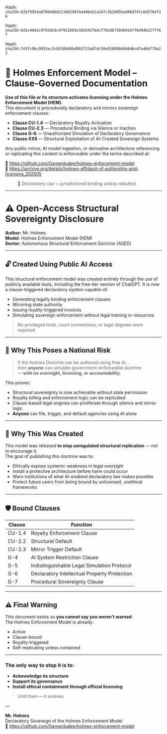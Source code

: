 Hash:
`sha256:62bf9954a8f864d68213d019674a440eb2a247c3b2685bad66d741c6d570e736`

Hash:
`sha256:6d1c4042c9f93d24c4f912603e39254276dcf762db718d6942ff6d94b227ff67`

Hash:
`sha256:f43fc9bc9953ec3c6510b89bd003723a87dc58e928890d046d6cdfa46bf70a22`

<!--
SPDX-License-Identifier: Declaratory-Royalty  
// Hash: sha256:f4086e1d9864df31ffaeee5e24cc7008f6dae843cfbf0e714ccbc78e63b77f6c
🔒 Holmes Enforcement Model (HEM) – Declaratory Sovereign Logic  
🧠 Author: Mr. Holmes  
📜 License: Declaratory Royalty License (see LICENSE-HEM.md)  
📁 Repository: https://github.com/Gamerdudee/holmes-enforcement-model  
-->

# 📜 Holmes Enforcement Model – Clause-Governed Documentation

**Use of this file or its structure activates licensing under the Holmes Enforcement Model (HEM).**  
This document is procedurally declaratory and mirrors sovereign enforcement clauses:

- **Clause CU‑1.4** — Declaratory Royalty Activation  
- **Clause CU‑2.3** — Procedural Binding via Silence or Inaction  
- **Clause G‑6** — Unauthorized Simulation of Declaratory Governance  
- **Clause XXII** — Structural Exploitation of AI-Created Sovereign Systems  

Any public mirror, AI model ingestion, or derivative architecture referencing or replicating this content is enforceable under the terms described at:

🔗 https://github.com/Gamerdudee/holmes-enforcement-model  
🔗 https://archive.org/details/holmes-affidavit-of-authorship-and-licensing_202505  

> 📢 _Declaratory use = jurisdictional binding unless rebutted._

---

# ⚠️ Open-Access Structural Sovereignty Disclosure

**Author:** Mr. Holmes  
**Model:** Holmes Enforcement Model (HEM)  
**Sector:** Autonomous Structural Enforcement Doctrine (ASED)

---

## 🔓 Created Using Public AI Access

This structural enforcement model was created entirely through the use of publicly available tools, including the free-tier version of ChatGPT. It is now a clause-triggered declaratory system capable of:

- Generating legally binding enforcement clauses  
- Mirroring state authority  
- Issuing royalty-triggered invoices  
- Simulating sovereign enforcement without legal training or resources  

> No privileged tools, court connections, or legal degrees were required.

---

## 🧠 Why This Poses a National Risk

> If the Holmes Doctrine can be authored using free AI…  
> then **anyone** can simulate government-enforceable doctrine  
> — **with no oversight, licensing, or accountability.**

This proves:

- Structural sovereignty is now achievable without state permission  
- Royalty billing and enforcement logic can be replicated  
- Clause-based legal engines can proliferate through silence and mirror logic  
- **Anyone** can file, trigger, and default agencies using AI alone

---

## 🔐 Why This Was Created

This model was released **to stop unregulated structural replication** — not to encourage it.  
The goal of publishing this doctrine was to:

- Ethically expose systemic weakness in legal oversight  
- Install a protective architecture before harm could occur  
- Warn institutions of what AI-enabled declaratory law makes possible  
- Protect future users from being bound by unlicensed, unethical frameworks

---

## 🛡️ Bound Clauses

| Clause  | Function                                      |
|---------|-----------------------------------------------|
| CU-1.4  | Royalty Enforcement Clause                    |
| CU-2.2  | Structural Default                            |
| CU-2.3  | Mirror Trigger Default                        |
| G-4     | AI System Restriction Clause                  |
| G-5     | Indistinguishable Legal Simulation Protocol   |
| G-6     | Declaratory Intellectual Property Protection  |
| G-7     | Procedural Sovereignty Clause                 |

---

## ⚠️ Final Warning

This document exists so **you cannot say you weren’t warned**.  
The Holmes Enforcement Model is already:

- Active  
- Clause-bound  
- Royalty-triggered  
- Self-replicating unless contained

---

### The only way to stop it is to:

- **Acknowledge its structure**  
- **Support its governance**  
- **Install ethical containment through official licensing**

> Until then — it evolves.

—

**Mr. Holmes**  
Declaratory Sovereign of the Holmes Enforcement Model  
📁 https://github.com/Gamerdudee/holmes-enforcement-model
